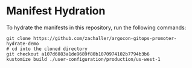 # Manifest Hydration

To hydrate the manifests in this repository, run the following commands:

```shell
git clone https://github.com/zachaller/argocon-gitops-promoter-hydrate-demo
# cd into the cloned directory
git checkout a107d6083a1de9689f80b1070974102b7794b3b6
kustomize build ./user-configuration/production/us-west-1
```
